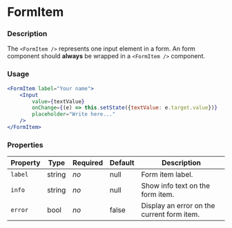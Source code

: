 # FormItem

### Description
The `<FormItem />` represents one input element in a form.
An form component should __always__ be wrapped in a `<FormItem />` component.

### Usage
```jsx
<FormItem label="Your name">
    <Input
        value={textValue}
        onChange={(e) => this.setState({textValue: e.target.value})}
        placeholder="Write here..."
    />
</FormItem>
```

### Properties
| Property | Type | Required | Default | Description |
| --- | --- | --- | --- | --- |
| `label` | string | *no* | null | Form item label. |
| `info` | string | *no* | null | Show info text on the form item. |
| `error` | bool | *no* | false | Display an error on the current form item. |

